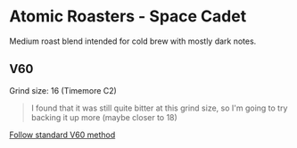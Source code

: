 # Atomic Roasters - Space Cadet

Medium roast blend intended for cold brew with mostly dark notes.

## V60

Grind size: 16 (Timemore C2)

> I found that it was still quite bitter at this grind size, so I'm going to try backing it up more (maybe closer to 18)

[Follow standard V60 method](../methods/v60)